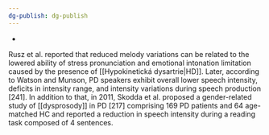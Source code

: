 ```yaml
---
dg-publish: dg-publish
---
```

+
Rusz et al. reported that reduced melody variations can be related to the lowered ability of stress pronunciation and emotional intonation limitation caused by the presence of [[Hypokinetická dysartrie|HD]]. Later, according to Watson and Munson, PD speakers exhibit overall lower speech intensity, deficits in intensity range, and intensity variations during speech production [241]. In addition to that, in 2011, Skodda et al. proposed a gender-related study of [[dysprosody]] in PD [217] comprising 169 PD patients and 64 age-matched HC and reported a reduction in speech intensity during a reading task composed of 4 sentences.